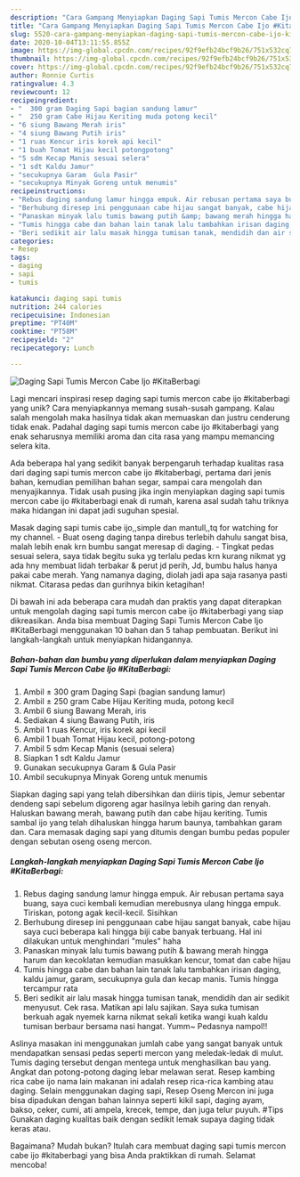 ```yaml
---
description: "Cara Gampang Menyiapkan Daging Sapi Tumis Mercon Cabe Ijo #KitaBerbagi, Enak"
title: "Cara Gampang Menyiapkan Daging Sapi Tumis Mercon Cabe Ijo #KitaBerbagi, Enak"
slug: 5520-cara-gampang-menyiapkan-daging-sapi-tumis-mercon-cabe-ijo-kitaberbagi-enak
date: 2020-10-04T13:11:55.855Z
image: https://img-global.cpcdn.com/recipes/92f9efb24bcf9b26/751x532cq70/daging-sapi-tumis-mercon-cabe-ijo-kitaberbagi-foto-resep-utama.jpg
thumbnail: https://img-global.cpcdn.com/recipes/92f9efb24bcf9b26/751x532cq70/daging-sapi-tumis-mercon-cabe-ijo-kitaberbagi-foto-resep-utama.jpg
cover: https://img-global.cpcdn.com/recipes/92f9efb24bcf9b26/751x532cq70/daging-sapi-tumis-mercon-cabe-ijo-kitaberbagi-foto-resep-utama.jpg
author: Ronnie Curtis
ratingvalue: 4.3
reviewcount: 12
recipeingredient:
- "  300 gram Daging Sapi bagian sandung lamur"
- "  250 gram Cabe Hijau Keriting muda potong kecil"
- "6 siung Bawang Merah iris"
- "4 siung Bawang Putih iris"
- "1 ruas Kencur iris korek api kecil"
- "1 buah Tomat Hijau kecil potongpotong"
- "5 sdm Kecap Manis sesuai selera"
- "1 sdt Kaldu Jamur"
- "secukupnya Garam  Gula Pasir"
- "secukupnya Minyak Goreng untuk menumis"
recipeinstructions:
- "Rebus daging sandung lamur hingga empuk. Air rebusan pertama saya buang, saya cuci kembali kemudian merebusnya ulang hingga empuk. Tiriskan, potong agak kecil-kecil. Sisihkan"
- "Berhubung diresep ini penggunaan cabe hijau sangat banyak, cabe hijau saya cuci beberapa kali hingga biji cabe banyak terbuang. Hal ini dilakukan untuk menghindari &#34;mules&#34; haha"
- "Panaskan minyak lalu tumis bawang putih &amp; bawang merah hingga harum dan kecoklatan kemudian masukkan kencur, tomat dan cabe hijau"
- "Tumis hingga cabe dan bahan lain tanak lalu tambahkan irisan daging, kaldu jamur, garam, secukupnya gula dan kecap manis. Tumis hingga tercampur rata"
- "Beri sedikit air lalu masak hingga tumisan tanak, mendidih dan air sedikit menyusut. Cek rasa. Matikan api lalu sajikan. Saya suka tumisan berkuah agak nyemek karna nikmat sekali ketika wangi kuah kaldu tumisan berbaur bersama nasi hangat. Yumm~ Pedasnya nampol!!"
categories:
- Resep
tags:
- daging
- sapi
- tumis

katakunci: daging sapi tumis 
nutrition: 244 calories
recipecuisine: Indonesian
preptime: "PT40M"
cooktime: "PT58M"
recipeyield: "2"
recipecategory: Lunch

---
```



![Daging Sapi Tumis Mercon Cabe Ijo #KitaBerbagi](https://img-global.cpcdn.com/recipes/92f9efb24bcf9b26/751x532cq70/daging-sapi-tumis-mercon-cabe-ijo-kitaberbagi-foto-resep-utama.jpg)

Lagi mencari inspirasi resep daging sapi tumis mercon cabe ijo #kitaberbagi yang unik? Cara menyiapkannya memang susah-susah gampang. Kalau salah mengolah maka hasilnya tidak akan memuaskan dan justru cenderung tidak enak. Padahal daging sapi tumis mercon cabe ijo #kitaberbagi yang enak seharusnya memiliki aroma dan cita rasa yang mampu memancing selera kita.

Ada beberapa hal yang sedikit banyak berpengaruh terhadap kualitas rasa dari daging sapi tumis mercon cabe ijo #kitaberbagi, pertama dari jenis bahan, kemudian pemilihan bahan segar, sampai cara mengolah dan menyajikannya. Tidak usah pusing jika ingin menyiapkan daging sapi tumis mercon cabe ijo #kitaberbagi enak di rumah, karena asal sudah tahu triknya maka hidangan ini dapat jadi suguhan spesial.

Masak daging sapi tumis cabe ijo,,simple dan mantull,,tq for watching for my channel. - Buat oseng daging tanpa direbus terlebih dahulu sangat bisa, malah lebih enak krn bumbu sangat meresap di daging. - Tingkat pedas sesuai selera, saya tidak begitu suka yg terlalu pedas krn kurang nikmat yg ada hny membuat lidah terbakar &amp; perut jd perih, Jd, bumbu halus hanya pakai cabe merah. Yang namanya daging, diolah jadi apa saja rasanya pasti nikmat. Citarasa pedas dan gurihnya bikin ketagihan!


Di bawah ini ada beberapa cara mudah dan praktis yang dapat diterapkan untuk mengolah daging sapi tumis mercon cabe ijo #kitaberbagi yang siap dikreasikan. Anda bisa membuat Daging Sapi Tumis Mercon Cabe Ijo #KitaBerbagi menggunakan 10 bahan dan 5 tahap pembuatan. Berikut ini langkah-langkah untuk menyiapkan hidangannya.

<!--inarticleads1-->

##### Bahan-bahan dan bumbu yang diperlukan dalam menyiapkan Daging Sapi Tumis Mercon Cabe Ijo #KitaBerbagi:

1. Ambil  ± 300 gram Daging Sapi (bagian sandung lamur)
1. Ambil  ± 250 gram Cabe Hijau Keriting muda, potong kecil
1. Ambil 6 siung Bawang Merah, iris
1. Sediakan 4 siung Bawang Putih, iris
1. Ambil 1 ruas Kencur, iris korek api kecil
1. Ambil 1 buah Tomat Hijau kecil, potong-potong
1. Ambil 5 sdm Kecap Manis (sesuai selera)
1. Siapkan 1 sdt Kaldu Jamur
1. Gunakan secukupnya Garam &amp; Gula Pasir
1. Ambil secukupnya Minyak Goreng untuk menumis


Siapkan daging sapi yang telah dibersihkan dan diiris tipis, Jemur sebentar dendeng sapi sebelum digoreng agar hasilnya lebih garing dan renyah. Haluskan bawang merah, bawang putih dan cabe hijau keriting. Tumis sambal ijo yang telah dihaluskan hingga harum baunya, tambahkan garam dan. Cara memasak daging sapi yang ditumis dengan bumbu pedas populer dengan sebutan oseng oseng mercon. 

<!--inarticleads2-->

##### Langkah-langkah menyiapkan Daging Sapi Tumis Mercon Cabe Ijo #KitaBerbagi:

1. Rebus daging sandung lamur hingga empuk. Air rebusan pertama saya buang, saya cuci kembali kemudian merebusnya ulang hingga empuk. Tiriskan, potong agak kecil-kecil. Sisihkan
1. Berhubung diresep ini penggunaan cabe hijau sangat banyak, cabe hijau saya cuci beberapa kali hingga biji cabe banyak terbuang. Hal ini dilakukan untuk menghindari &#34;mules&#34; haha
1. Panaskan minyak lalu tumis bawang putih &amp; bawang merah hingga harum dan kecoklatan kemudian masukkan kencur, tomat dan cabe hijau
1. Tumis hingga cabe dan bahan lain tanak lalu tambahkan irisan daging, kaldu jamur, garam, secukupnya gula dan kecap manis. Tumis hingga tercampur rata
1. Beri sedikit air lalu masak hingga tumisan tanak, mendidih dan air sedikit menyusut. Cek rasa. Matikan api lalu sajikan. Saya suka tumisan berkuah agak nyemek karna nikmat sekali ketika wangi kuah kaldu tumisan berbaur bersama nasi hangat. Yumm~ Pedasnya nampol!!


Aslinya masakan ini menggunakan jumlah cabe yang sangat banyak untuk mendapatkan sensasi pedas seperti mercon yang meledak-ledak di mulut. Tumis daging tersebut dengan mentega untuk menghasilkan bau yang. Angkat dan potong-potong daging lebar melawan serat. Resep kambing rica cabe ijo nama lain makanan ini adalah resep rica-rica kambing atau daging. Selain menggunakan daging sapi, Resep Oseng Mercon ini juga bisa dipadukan dengan bahan lainnya seperti kikil sapi, daging ayam, bakso, ceker, cumi, ati ampela, krecek, tempe, dan juga telur puyuh. #Tips Gunakan daging kualitas baik dengan sedikit lemak supaya daging tidak keras atau. 

Bagaimana? Mudah bukan? Itulah cara membuat daging sapi tumis mercon cabe ijo #kitaberbagi yang bisa Anda praktikkan di rumah. Selamat mencoba!
